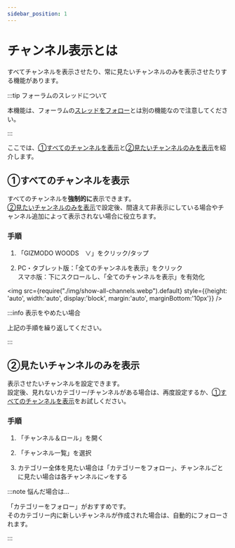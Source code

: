 ```yaml
---
sidebar_position: 1
---
```


# チャンネル表示とは

すべてチャンネルを表示させたり、常に見たいチャンネルのみを表示させたりする機能があります。

:::tip フォーラムのスレッドについて

本機能は、フォーラムの[スレッドをフォロー](/docs/tutorial-forum/forum-follow.md)とは別の機能なので注意してください。

:::

ここでは、[①すべてのチャンネルを表示](#%E3%81%99%E3%81%B9%E3%81%A6%E3%81%AE%E3%83%81%E3%83%A3%E3%83%B3%E3%83%8D%E3%83%AB%E3%82%92%E8%A1%A8%E7%A4%BA)と[②見たいチャンネルのみを表示](#%E8%A6%8B%E3%81%9F%E3%81%84%E3%83%81%E3%83%A3%E3%83%B3%E3%83%8D%E3%83%AB%E3%81%AE%E3%81%BF%E3%82%92%E8%A1%A8%E7%A4%BA)を紹介します。

## ①すべてのチャンネルを表示

すべてのチャンネルを**強制的に**表示できます。   
[②見たいチャンネルのみを表示](#%E8%A6%8B%E3%81%9F%E3%81%84%E3%83%81%E3%83%A3%E3%83%B3%E3%83%8D%E3%83%AB%E3%81%AE%E3%81%BF%E3%82%92%E8%A1%A8%E7%A4%BA)で設定後、間違えて非表示にしている場合やチャンネル追加によって表示されない場合に役立ちます。

### 手順

1. 「GIZMODO WOODS　∨」をクリック/タップ

2. PC・タブレット版：「全てのチャンネルを表示」をクリック   
   スマホ版：下にスクロールし、「全てのチャンネルを表示」を有効化

<img src={require("./img/show-all-channels.webp").default}
     style={{height: 'auto', width:'auto', display:'block', margin:'auto', marginBottom:'10px'}} />

:::info 表示をやめたい場合

上記の手順を繰り返してください。

:::

## ②見たいチャンネルのみを表示

表示させたいチャンネルを設定できます。   
設定後、見れないカテゴリー/チャンネルがある場合は、再度設定するか、[①すべてのチャンネルを表示](#%E3%81%99%E3%81%B9%E3%81%A6%E3%81%AE%E3%83%81%E3%83%A3%E3%83%B3%E3%83%8D%E3%83%AB%E3%82%92%E8%A1%A8%E7%A4%BA)をお試しください。

### 手順

1. 「チャンネル＆ロール」を開く

2. 「チャンネル一覧」を選択

3. カテゴリー全体を見たい場合は「カテゴリーをフォロー」、チャンネルごとに見たい場合は各チャンネルに✓をする

:::note 悩んだ場合は...

「カテゴリーをフォロー」がおすすめです。   
そのカテゴリー内に新しいチャンネルが作成された場合は、自動的にフォローされます。

:::

